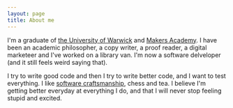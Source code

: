 ```yaml
---
layout: page
title: About me
---
```


I'm a graduate of [the University of Warwick] and [Makers Academy]. I have been
an academic philosopher, a copy writer, a proof reader,
a digital marketeer and I've worked on a library van. I'm now a
software delveloper (and it still feels weird saying that).

I try to write good code and then I try to write better code, and I
want to test everything. I like [software craftsmanship], chess and
tea. I believe I'm getting better everyday at everything I do, and
that I will never stop feeling stupid and excited.

[software craftsmanship]: http://manifesto.softwarecraftsmanship.org/
[Makers Academy]: http://www.makersacademy.com/
[The University of Warwick]: http://www2.warwick.ac.uk/fac/soc/philosophy
